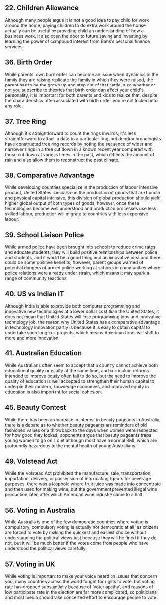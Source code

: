 ## 22. Children Allowance
Although many people argue it is not a good idea to pay child for work around the home, paying children to do extra work around the house actually can be useful by providing child an understanding of how a business work, it also open the door to future saving and investing by learning the power of compound interest from Bank's personal finance services.

## 36. Birth Order
While parents' own born order can become an issue when dynamics in the family they are raising replicate the family in which they were raised, the parent has to be the grown up and step out of that battle, also whether or not you subscribe to theories that birth order can affect your child's personality, it is important for both parents and kids to realize that, despite the characteristics often associated with birth order, you're not locked into any role.

## 37. Tree Ring
Although it's straightforward to count the rings inwards, it's less straightforward to attach a date to a particular ring, but dendrochronologists have constructed tree ring records by noting the sequence of wider and narrower rings in a tree cut down in a known recent year compared with those cut down at various times in the past, which reflects the amount of rain and also allow them to reconstruct the past climate.

## 38. Comparative Advantage
While developing countries specialize in the production of labour intensive product, United States specialize in the production of goods that are human and physical capital intensive, this division of global production should yield higher global output of both types of goods, however, once these technologies become well understood and production processes use less skilled labour, production will migrate to countries with less expensive labour.

## 39. School Liaison Police
While armed police have been brought into schools to reduce crime rates and educate students, they will build positive relationships between police and students, and it would be a good thing and an innovative idea and there could be some positive benefits, however, parent groups warned of potential dangers of armed police working at schools in communities where police relations were already under strain, which means it may spark a range of community reactions.

## 40. US vs Indian IT
Although India is able to provide both computer programming and innovative new technologies at a lower dollar cost than the United States, it does not mean that United States will lose programming jobs and innovative technology job, the reason why United States has a comparative advantage in technology innovation partly is because it is easy to obtain capital to undertake such long-run projects, which means American firms will shift to more and more innovation.

## 41. Australian Education
While Australians often seem to accept that a country cannot achieve both educational quality or equity at the same time, and curriculum reforms intended to improve equity often fail to do so, but the need to improve the quality of education is well accepted to strengthen their human capital to underpin their modern, knowledge economies, and improved equity in education is also important for social cohesion.

## 45. Beauty Contest
While there has been an increase in interest in beauty pageants in Australia, there is a debate as to whether beauty pageants are reminders of old fashioned values or a throwback to the days when women were respected for how good they looked, opponents argue that beauty pageants traps young women to go on a diet although most have a normal BMI, which are profoundly hazardous to the mental health of young Australians.

## 49. Volstead Act
While the Volstead Act prohibited the manufacture, sale, transportation, importation, delivery, or possession of intoxicating liquors for beverage purposes, there was a loophole where fruit juice was made into concentrate and then used for making wine, but the government prevented illegal wine production later, after which American wine industry came to a halt.

## 56. Voting in Australia
While Australia is one of the few democratic countries where voting is compulsory, compulsory voting is actually not democratic at all, as citizens are forced to vote by making the quickest and easiest choice without understanding the political views just because they will be fined if they do not, but it will be much better if the votes come from people who have understood the political views carefully.

## 57. Voting in UK
While voting is important to make your voice heard on issues that concern you, many countries across the world fought for rights to vote, but voting rate has dropped substantially because of ‘voter apathy’, and reasons of low participate rate in the election are far more complicated, so politicians and most media should take concerted effort to encourage people to vote.
